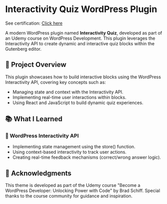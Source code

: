# Interactivity Quiz WordPress Plugin
See certification: [Click here](https://www.udemy.com/certificate/UC-f454229e-8cf5-4d7d-9437-961ab1546eb2/)

A modern WordPress plugin named **Interactivity Quiz**, developed as part of an Udemy course on WordPress Development. This plugin leverages the Interactivity API to create dynamic and interactive quiz blocks within the Gutenberg editor.

## 🚀 Project Overview

This plugin showcases how to build interactive blocks using the WordPress Interactivity API, covering key concepts such as:

- Managing state and context with the Interactivity API.
- Implementing real-time user interactions within blocks.
- Using React and JavaScript to build dynamic quiz experiences.

## 📚 What I Learned

### 🔄 WordPress Interactivity API
- Implementing state management using the store() function.
- Using context-based interactivity to track user actions.
- Creating real-time feedback mechanisms (correct/wrong answer logic).

## 🤝 Acknowledgments
This theme is developed as part of the Udemy course "Become a WordPress Developer: Unlocking Power with Code" by Brad Schiff. Special thanks to the course community for guidance and inspiration.